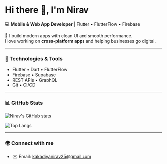 # Hi there 👋, I'm Nirav  

💻 **Mobile & Web App Developer** | Flutter • FlutterFlow • Firebase  

🚀 I build modern apps with clean UI and smooth performance.  
I love working on **cross-platform apps** and helping businesses go digital.  

---

### 🔧 Technologies & Tools
- Flutter • Dart • FlutterFlow
- Firebase • Supabase
- REST APIs • GraphQL
- Git • CI/CD

---

### 📊 GitHub Stats
![Nirav's GitHub stats](https://github-readme-stats.vercel.app/api?username=YOUR_USERNAME&show_icons=true&theme=radical)

![Top Langs](https://github-readme-stats.vercel.app/api/top-langs/?username=YOUR_USERNAME&layout=compact&theme=radical)

---

### 🌍 Connect with me
- ✉️ Email: kakadiyanirav25@gmail.com

